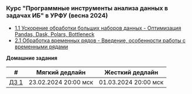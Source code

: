 ### Курс "Программные инструменты анализа данных в задачах ИБ" в УРФУ (весна 2024)

- [1.1 Ускорение обработки больших наборов данных - Оптимизация Pandas, Dask, Polars, Bottleneck](Lecture%201%20-%20Ускорение%20обработки%20больших%20наборов%20данных)
- [2.1 Обработка временных рядов - Введение, особенности работы с временными рядами](Lecture%202%20-%20Обработка%20временных%20рядов)


**Домашние задания**

| #    | Мягкий дедлайн       | Жесткий дедлайн      |
|------|----------------------|----------------------|
| [ДЗ 1](HW/hw_1.md) | 23.02.2024 20:00 мск | 01.03.2024 20:00 мск |
